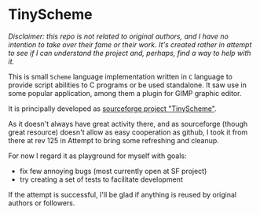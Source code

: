 # TinyScheme

_Disclaimer: this repo is not related to original authors, and I have no intention
to take over their fame or their work. It's created rather in attempt to see if
I can understand the project and, perhaps, find a way to help with it._

This is small `Scheme` language implementation written in `C` language to provide
script abilities to C programs or be used standalone. It saw use in some popular
application, among them a plugin for GIMP graphic editor.

It is principally developed as [sourceforge project "TinyScheme"](https://sourceforge.net/projects/tinyscheme/).

As it doesn't always have great activity there, and as sourceforge (though great resource) doesn't
allow as easy cooperation as github, I took it from there at rev 125 in 
Attempt to bring some refreshing and cleanup.

For now I regard it as playground for myself with goals:

- fix few annoying bugs (most currently open at SF project)
- try creating a set of tests to facilitate development

If the attempt is successful, I'll be glad if anything is reused by original authors or followers.
